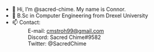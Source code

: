 - 👋 Hi, I’m @sacred-chime. My name is Connor.
- 🌱 B.Sc in Computer Engineering from Drexel University
- 📫 Contact:  
&emsp;&emsp;&emsp;E-mail: cmstroh99@gmail.com  
&emsp;&emsp;&emsp;Discord: Sacred Chime#9582  
&emsp;&emsp;&emsp;Twitter: @SacredChime  
        
